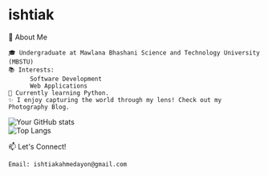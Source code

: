 # ishtiak

🌟 About Me

    🎓 Undergraduate at Mawlana Bhashani Science and Technology University (MBSTU)
    📚 Interests:
          Software Development
          Web Applications
    🚀 Currently learning Python.
    ✨ I enjoy capturing the world through my lens! Check out my Photography Blog.
    
![Your GitHub stats](https://github-readme-stats.vercel.app/api?username=ishtiakahmedayon&show_icons=true&theme=radical)                    
![Top Langs](https://github-readme-stats.vercel.app/api/top-langs/?username=ishtiakahmedayon&layout=compact)



📫 Let's Connect!

    Email: ishtiakahmedayon@gmail.com

